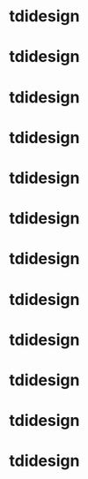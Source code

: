 # tdidesign
# tdidesign
# tdidesign
# tdidesign
# tdidesign
# tdidesign
# tdidesign
# tdidesign
# tdidesign
# tdidesign
# tdidesign
# tdidesign
